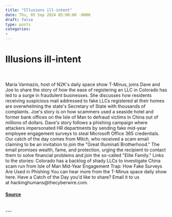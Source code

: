 ```yaml
---
title: "Illusions ill-intent"
date: Thu, 05 Sep 2024 05:00:00 -0000
draft: false
type: posts
categories: 
- 
---
```

# Illusions ill-intent

<br/>

<br/>
Maria Varmazis, host of N2K's daily space show T-Minus, joins Dave and Joe to share the story of how the ease of registering an LLC in Colorado has led to a surge in fraudulent businesses. She discusses how residents receiving suspicious mail addressed to fake LLCs registered at their homes are overwhelming the state's Secretary of State with thousands of complaints. Joe's story is on how scammers used a seaside hotel and former bank offices on the Isle of Man to defraud victims in China out of millions of dollars. Dave's story follows a phishing campaign where attackers impersonated HR departments by sending fake mid-year employee engagement surveys to steal Microsoft Office 365 credentials. Our catch of the day comes from Mitch, who received a scam email claiming to be an invitation to join the "Great Illuminati Brotherhood." The email promises wealth, fame, and protection, urging the recipient to contact them to solve financial problems and join the so-called "Elite Family." Links to the stories: Colorado has a backlog of shady LLCs to investigate China scam run from Isle of Man Mid-Year Engagement Trap: How Fake Surveys Are Used in Phishing You can hear more from the T-Minus space daily show here. Have a Catch of the Day you'd like to share? Email it to us at hackinghumans@thecyberwire.com.

#### [Source](https://thecyberwire.com/podcasts/hacking-humans/305/notes)

<br/>
---
